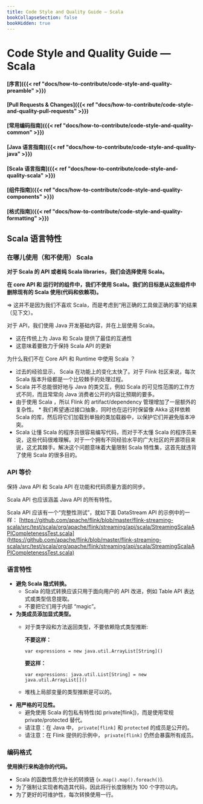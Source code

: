 ```yaml
---
title: Code Style and Quality Guide — Scala
bookCollapseSection: false
bookHidden: true
---
```


# Code Style and Quality Guide — Scala

#### [序言]({{< ref "docs/how-to-contribute/code-style-and-quality-preamble" >}})
#### [Pull Requests & Changes]({{< ref "docs/how-to-contribute/code-style-and-quality-pull-requests" >}})
#### [常用编码指南]({{< ref "docs/how-to-contribute/code-style-and-quality-common" >}})
#### [Java 语言指南]({{< ref "docs/how-to-contribute/code-style-and-quality-java" >}})
#### [Scala 语言指南]({{< ref "docs/how-to-contribute/code-style-and-quality-scala" >}})
#### [组件指南]({{< ref "docs/how-to-contribute/code-style-and-quality-components" >}})
#### [格式指南]({{< ref "docs/how-to-contribute/code-style-and-quality-formatting" >}})

## Scala 语言特性

### 在哪儿使用（和不使用） Scala

**对于 Scala 的 API 或者纯 Scala libraries，我们会选择使用 Scala。**

**在 core API 和 运行时的组件中，我们不使用 Scala。我们的目标是从这些组件中删除现有的 Scala 使用(代码和依赖项)。**

⇒ 这并不是因为我们不喜欢 Scala，而是考虑到“用正确的工具做正确的事”的结果（见下文）。

对于 API，我们使用 Java 开发基础内容，并在上层使用 Scala。

* 这在传统上为 Java 和 Scala 提供了最佳的互通性
* 这意味着要致力于保持 Scala API 的更新

为什么我们不在 Core API 和 Runtime 中使用 Scala ？

* 过去的经验显示， Scala 在功能上的变化太快了。对于 Flink 社区来说，每次 Scala 版本升级都是一个比较棘手的处理过程。
* Scala 并不总能很好地与 Java 的类交互，例如 Scala 的可见性范围的工作方式不同，而且常常向 Java 消费者公开的内容比预期的要多。
* 由于使用 Scala ，所以 Flink 的 artifact/dependency 管理增加了一层额外的复杂性。
      * 我们希望通过接口抽象，同时也在运行时保留像 Akka 这样依赖 Scala 的库，然后将它们加载到单独的类加载器中，以保护它们并避免版本冲突。
* Scala 让懂 Scala 的程序员很容易编写代码，而对于不太懂 Scala 的程序员来说，这些代码很难理解。对于一个拥有不同经验水平的广大社区的开源项目来说，这尤其棘手。解决这个问题意味着大量限制 Scala 特性集，这首先就违背了使用 Scala 的很多目的。

### API 等价

保持 Java API 和 Scala API 在功能和代码质量方面的同步。

Scala API 也应该涵盖 Java API 的所有特性。

Scala API 应该有一个“完整性测试”，就如下面 DataStream API 的示例中的一样： [https://github.com/apache/flink/blob/master/flink-streaming-scala/src/test/scala/org/apache/flink/streaming/api/scala/StreamingScalaAPICompletenessTest.scala](https://github.com/apache/flink/blob/master/flink-streaming-scala/src/test/scala/org/apache/flink/streaming/api/scala/StreamingScalaAPICompletenessTest.scala)

### 语言特性

* **避免 Scala 隐式转换。**
    * Scala 的隐式转换应该只用于面向用户的 API 改进，例如 Table API 表达式或类型信息提取。
    * 不要把它们用于内部 “magic”。
* **为类成员添加显式类型。**
    * 对于类字段和方法返回类型，不要依赖隐式类型推断:

      **不要这样：**
        ```
        var expressions = new java.util.ArrayList[String]()
        ```

      **要这样：**
        ```
        var expressions: java.util.List[String] = new java.util.ArrayList[]()
        ```

    * 堆栈上局部变量的类型推断是可以的。
* **用严格的可见性。**
    * 避免使用 Scala 的包私有特性(如 private[flink])，而是使用常规 private/protected 替代。
    * 请注意：在 Java 中， `private[flink]` 和 `protected`  的成员是公开的。
    * 请注意：在 Flink 提供的示例中， `private[flink]` 仍然会暴露所有成员。


### 编码格式

**使用换行来构造你的代码。**

* Scala 的函数性质允许长的转换链 (`x.map().map().foreach()`).
* 为了强制让实现者构造其代码，因此将行长度限制为 100 个字符以内。
* 为了更好的可维护性，每次转换使用一行。

